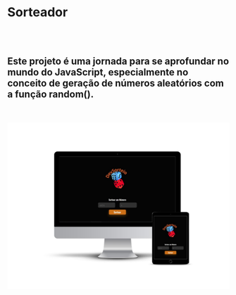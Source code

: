 <h1> Sorteador</h1>
<br>
<br>
<h2>Este projeto é uma jornada para se aprofundar no mundo do JavaScript, especialmente no conceito de geração de números aleatórios com a função random().</h2>
<br>
<br>
<img src="https://github.com/fernandochaggas/Projeto-Sorteador/blob/main/img/mockups.jpg?raw=true">

